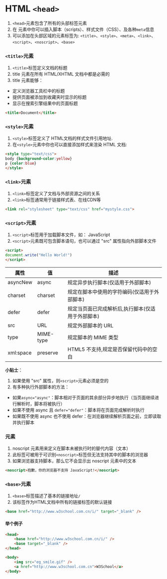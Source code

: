 # HTML `<head>`

1. `<head>`元素包含了所有的头部标签元素
2. 在 <head>元素中你可以插入脚本（scripts）、样式文件（CSS）、及各种`meta`信息
3. 可以添加在头部区域的元素标签为: `<title>`、`<style>`、`<meta>`、`<link>`、`<script>`、`<noscript>`、`<base>`


### `<title>`元素

1. `<title>`标签定义文档的标题
2. title 元素在所有 HTML/XHTML 文档中都是必需的
3. title 元素能够：
  - 定义浏览器工具栏中的标题
  - 提供页面被添加到收藏夹时显示的标题
  - 显示在搜索引擎结果中的页面标题

```html
<title>Document</title>
```

### `<style>`元素

1. `<style>`标签定义了 HTML文档的样式文件引用地址.
2. 在`<style>`元素中你也可以直接添加样式来渲染 HTML 文档:

```html
<style type="text/css">
body {background-color:yellow}
p {color:blue}
</style>
```

### `<link>`元素

1. `<link>`标签定义了文档与外部资源之间的关系
2. `<link>`标签通常用于链接样式表、在线CDN等

```html
<link rel="stylesheet" type="text/css" href="mystyle.css">
```

### `<script>`元素

1. `<script>`标签用于加载脚本文件，如： JavaScript
2. `<script>`元素既可包含脚本语句，也可以通过 "src" 属性指向外部脚本文件

```html
<script>
document.write("Hello World!")
</script>
```

属性       |  值        | 描述
---------- | ---------- | -------------------------------------------
asyncNew   | async      | 规定异步执行脚本(仅适用于外部脚本)
charset    | charset    | 规定在脚本中使用的字符编码(仅适用于外部脚本)
defer      | defer      | 规定当页面已完成解析后,执行脚本(仅适用于外部脚本)
src        | URL        | 规定外部脚本的 URL
type       | MIME-type  | 规定脚本的 MIME 类型
xml:space  | preserve   | HTML5 不支持,规定是否保留代码中的空白

**小贴士**：

1. 如果使用 "src" 属性，则`<script>`元素必须是空的
2. 有多种执行外部脚本的方法：
  - 如果`async="async"`：脚本相对于页面的其余部分异步地执行（当页面继续进行解析时，脚本将被执行）
  - 如果不使用 async 且 `defer="defer"`：脚本将在页面完成解析时执行
  - 如果既不使用 async 也不使用 defer：在浏览器继续解析页面之前，立即读取并执行脚本

###  <noscript>元素

1. noscript 元素用来定义在脚本未被执行时的替代内容（文本）
2. 此标签可被用于可识别`<noscript>`标签但无法支持其中的脚本的浏览器
3. 如果浏览器支持脚本，那么它不会显示出 noscript 元素中的文本

```html
<noscript>抱歉，你的浏览器不支持 JavaScript!</noscript>
```


### `<base>`元素

1. `<base>`标签描述了基本的链接地址`/`
2. 该标签作为HTML文档中所有的链接标签的默认链接

```html
<base href="http://www.w3school.com.cn/i/" target="_blank" />
```

#### 举个例子

```html
<head>
    <base href="http://www.w3school.com.cn/i/" />
    <base target="_blank" />
</head>

<body>
    <img src="eg_smile.gif" />
    <a href="http://www.w3school.com.cn">W3School</a>
</body>
```
